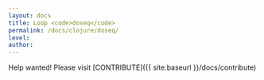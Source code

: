 ```yaml
---
layout: docs
title: Loop <code>doseq</code>
permalink: /docs/clojure/doseq/
level: 
author: 
---
```


Help wanted! Please visit  [CONTRIBUTE]({{ site.baseurl }}/docs/contribute)